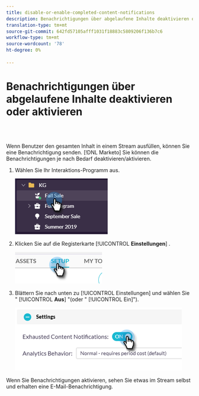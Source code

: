 ```yaml
---
title: disable-or-enable-completed-content-notifications
description: Benachrichtigungen über abgelaufene Inhalte deaktivieren oder aktivieren
translation-type: tm+mt
source-git-commit: 642fd57105afff1031f18883c5809206f136b7c6
workflow-type: tm+mt
source-wordcount: '78'
ht-degree: 0%

---
```



# Benachrichtigungen über abgelaufene Inhalte deaktivieren oder aktivieren

<br> 

Wenn Benutzer den gesamten Inhalt in einem Stream ausfüllen, können Sie eine Benachrichtigung senden. [!DNL Marketo] Sie können die Benachrichtigungen je nach Bedarf deaktivieren/aktivieren.

1. Wählen Sie Ihr Interaktions-Programm aus.

   ![Bild eins](/help/sky/assets/engagement-programs/disable-or-enable-exhausted-content-notifications/disable-or-enable-exhausted-content-notifications-1.png)

1. Klicken Sie auf die Registerkarte [!UICONTROL **Einstellungen**] .

   ![Bild zwei](/help/sky/assets/engagement-programs/disable-or-enable-exhausted-content-notifications/disable-or-enable-exhausted-content-notifications-2.png)

1. Blättern Sie nach unten zu [!UICONTROL Einstellungen] und wählen Sie &quot; [!UICONTROL **Aus**] &quot;(oder &quot; [!UICONTROL Ein]&quot;).

   ![Bild drei](/help/sky/assets/engagement-programs/disable-or-enable-exhausted-content-notifications/disable-or-enable-exhausted-content-notifications-3.png)

Wenn Sie Benachrichtigungen aktivieren, sehen Sie etwas im Stream selbst und erhalten eine E-Mail-Benachrichtigung.
